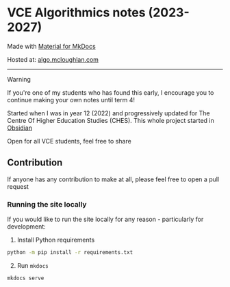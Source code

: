 # VCE Algorithmics notes (2023-2027)

Made with [Material for MkDocs](https://github.com/squidfunk/mkdocs-material)

Hosted at: [algo.mcloughlan.com](https://algo.mcloughlan.com)

---

>[!warning]
> If you're one of my students who has found this early, I encourage you to continue making your own notes until term 4! 

Started when I was in year 12 (2022) and progressively updated for The Centre Of Higher Education Studies (CHES). This whole project started in [Obsidian](https://obsidian.md/)

Open for all VCE students, feel free to share

## Contribution

If anyone has any contribution to make at all, please feel free to open a pull request 

### Running the site locally

If you would like to run the site locally for any reason - particularly for development:

1. Install Python requirements

```cmd
python -m pip install -r requirements.txt
```

2. Run `mkdocs`

```
mkdocs serve
```
